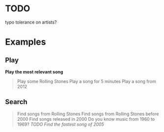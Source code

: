 # TODO
typo tolerance on artists?

# Examples

## Play
__Play the most relevant song__
> Play some Rolling Stones
> Play a song for 5 minutes
> Play a song from 2012

## Search
> Find songs from Rolling Stones
> Find songs from Rolling Stones before 2000
> Find songs released in 2000
> Do you know music from 1960 to 1969?
> _TODO Find the fastest song of 2005_
